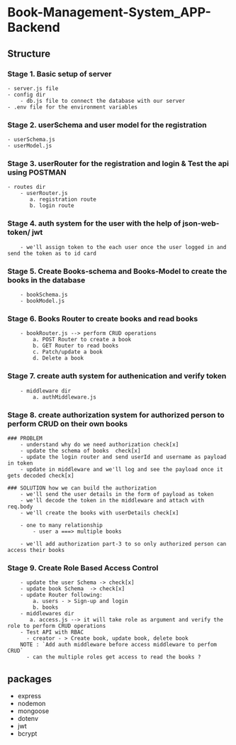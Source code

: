 # Book-Management-System_APP-Backend

## Structure

### Stage 1. Basic setup of server

    - server.js file
    - config dir
        - db.js file to connect the database with our server
    - .env file for the environment variables

### Stage 2. userSchema and user model for the registration

    - userSchema.js
    - userModel.js

### Stage 3. userRouter for the registration and login & Test the api using POSTMAN

    - routes dir
        - userRouter.js
           a. registration route
           b. login route

### Stage 4. auth system for the user with the help of json-web-token/ jwt

        - we'll assign token to the each user once the user logged in and send the token as to id card

### Stage 5. Create Books-schema and Books-Model to create the books in the database

        - bookSchema.js
        - bookModel.js

### Stage 6. Books Router to create books and read books

        - bookRouter.js --> perform CRUD operations
            a. POST Router to create a book
            b. GET Router to read books
            c. Patch/update a book
            d. Delete a book


### Stage 7. create auth system for authenication and verify token

        - middleware dir
            a. authMiddleware.js

### Stage 8. create authorization system for authorized person to perform CRUD on their own books
    ### PROBLEM 
        - understand why do we need authorization check[x]
        - update the schema of books  check[x]
        - update the login router and send userId and username as payload in token
        - update in middleware and we'll log and see the payload once it gets decoded check[x]

    ### SOLUTION how we can build the authorization
        - we'll send the user details in the form of payload as token 
        - we'll decode the token in the middleware and attach with req.body
        - we'll create the books with userDetails check[x]

        - one to many relationship 
            - user a ===> multiple books 
            
        - we'll add authorization part-3 to so only authorized person can access their books
        

### Stage 9. Create Role Based Access Control
        - update the user Schema -> check[x]
        - update book Schema  -> check[x]
        - update Router following:
            a. users - > Sign-up and login 
            b. books 
        - middlewares dir
           a. access.js --> it will take role as argument and verify the role to perform CRUD operations    
        - Test API with RBAC 
          - creator - > Create book, update book, delete book
        NOTE : `Add auth middleware before access middleware to perfom CRUD`
          - can the multiple roles get access to read the books ?
## packages

- express
- nodemon
- mongoose
- dotenv
- jwt
- bcrypt
